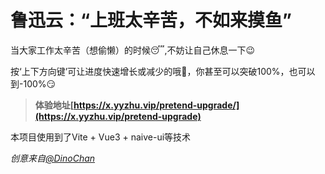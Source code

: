# 鲁迅云：“上班太辛苦，不如来摸鱼”

当大家工作太辛苦（想偷懒）的时候😴,不妨让自己休息一下😉

按‘上下方向键’可让进度快速增长或减少的哦🚀，你甚至可以突破100%，也可以到-100%😏

> **体验地址[https://x.yyzhu.vip/pretend-upgrade/](https://x.yyzhu.vip/pretend-upgrade)**

本项目使用到了Vite + Vue3 + naive-ui等技术

*创意来自[@DinoChan](https://github.com/DinoChan/Loaf)*
